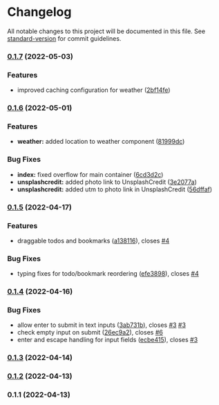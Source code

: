 # Changelog

All notable changes to this project will be documented in this file. See [standard-version](https://github.com/conventional-changelog/standard-version) for commit guidelines.

### [0.1.7](https://github.com/TyIsI/serenity-dashboard/compare/v0.1.6...v0.1.7) (2022-05-03)


### Features

* improved caching configuration for weather ([2bf14fe](https://github.com/TyIsI/serenity-dashboard/commit/2bf14fe3e8099a2f8acf8df61681f780bf68c5bd))

### [0.1.6](https://github.com/TyIsI/serenity-dashboard/compare/v0.1.5...v0.1.6) (2022-05-01)


### Features

* **weather:** added location to weather component ([81999dc](https://github.com/TyIsI/serenity-dashboard/commit/81999dc98dac2883df0506af1cfc07cf1809c051))


### Bug Fixes

* **index:** fixed overflow for main container ([6cd3d2c](https://github.com/TyIsI/serenity-dashboard/commit/6cd3d2c647df63398c6969f0fea7bf0c4bcd711e))
* **unsplashcredit:** added photo link to UnsplashCredit ([3e2077a](https://github.com/TyIsI/serenity-dashboard/commit/3e2077a7fd040e966f15d579bcee91d114a4b6c3))
* **unsplashcredit:** added utm to photo link in UnsplashCredit ([56dffaf](https://github.com/TyIsI/serenity-dashboard/commit/56dffafd486ec6f6e806f2ad6e0359e8d678046c))

### [0.1.5](https://github.com/TyIsI/serenity-dashboard/compare/v0.1.4...v0.1.5) (2022-04-17)


### Features

* draggable todos and bookmarks ([a138116](https://github.com/TyIsI/serenity-dashboard/commit/a138116ad2b02e4b60e2624797ca8a9fb6ed0ce3)), closes [#4](https://github.com/TyIsI/serenity-dashboard/issues/4)


### Bug Fixes

* typing fixes for todo/bookmark reordering ([efe3898](https://github.com/TyIsI/serenity-dashboard/commit/efe38982625fd75a8bcc007423b8772b715f8eb1)), closes [#4](https://github.com/TyIsI/serenity-dashboard/issues/4)

### [0.1.4](https://github.com/TyIsI/serenity-dashboard/compare/v0.1.3...v0.1.4) (2022-04-16)


### Bug Fixes

* allow enter to submit in text inputs ([3ab731b](https://github.com/TyIsI/serenity-dashboard/commit/3ab731bd3b0053e450a64eac84b85d7316378704)), closes [#3](https://github.com/TyIsI/serenity-dashboard/issues/3) [#3](https://github.com/TyIsI/serenity-dashboard/issues/3)
* check empty input on submit ([26ec9a2](https://github.com/TyIsI/serenity-dashboard/commit/26ec9a2a1119f21a09117ab8924693a645e9cf28)), closes [#6](https://github.com/TyIsI/serenity-dashboard/issues/6)
* enter and escape handling for input fields ([ecbe415](https://github.com/TyIsI/serenity-dashboard/commit/ecbe4155d9b25d0ebc6f57c619c402766a0e64ac)), closes [#3](https://github.com/TyIsI/serenity-dashboard/issues/3)

### [0.1.3](https://github.com/TyIsI/serenity-dashboard/compare/v0.1.2...v0.1.3) (2022-04-14)

### [0.1.2](https://github.com/TyIsI/serenity-dashboard/compare/v0.1.1...v0.1.2) (2022-04-13)

### 0.1.1 (2022-04-13)
